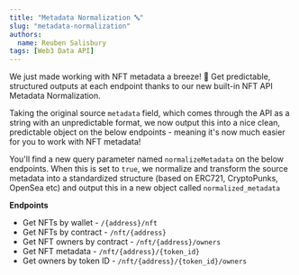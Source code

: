```yaml
---
title: "Metadata Normalization 🔤"
slug: "metadata-normalization"
authors:
  name: Reuben Salisbury
tags: [Web3 Data API]
---
```


We just made working with NFT metadata a breeze! 💨 Get predictable, structured outputs at each endpoint thanks to our new built-in NFT API Metadata Normalization.

Taking the original source `metadata` field, which comes through the API as a string with an unpredictable format, we now output this into a nice clean, predictable object on the below endpoints - meaning it's now much easier for you to work with NFT metadata!

You'll find a new query parameter named `normalizeMetadata` on the below endpoints. When this is set to `true`, we normalize and transform the source metadata into a standardized structure (based on ERC721, CryptoPunks, OpenSea etc) and output this in a new object called `normalized_metadata`

**Endpoints**

- Get NFTs by wallet - `/{address}/nft`
- Get NFTs by contract - `/nft/{address}`
- Get NFT owners by contract - `/nft/{address}/owners`
- Get NFT metadata - `/nft/{address}/{token_id}`
- Get owners by token ID - `/nft/{address}/{token_id}/owners`

